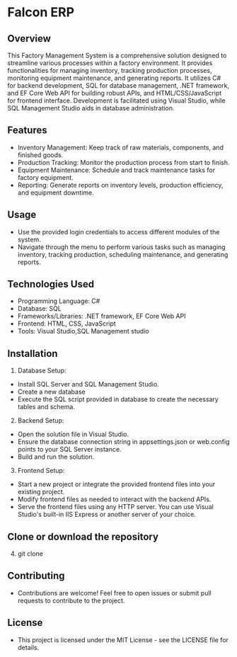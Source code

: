 # Falcon ERP

 ## Overview
This Factory Management System is a comprehensive solution designed to streamline various processes within a factory environment. It provides functionalities for managing inventory, tracking production processes, monitoring equipment maintenance, and generating reports. It utilizes C# for backend development, SQL for database management, .NET framework, and EF Core Web API for building robust APIs, and HTML/CSS/JavaScript for frontend interface. Development is facilitated using Visual Studio, while SQL Management Studio aids in database administration.

## Features
- Inventory Management: Keep track of raw materials, components, and finished goods.
- Production Tracking: Monitor the production process from start to finish.
- Equipment Maintenance: Schedule and track maintenance tasks for factory equipment.
- Reporting: Generate reports on inventory levels, production efficiency, and equipment downtime.

## Usage
- Use the provided login credentials to access different modules of the system.
- Navigate through the menu to perform various tasks such as managing inventory, tracking production, scheduling maintenance, and generating reports.

## Technologies Used
- Programming Language: C#
- Database: SQL
- Frameworks/Libraries: .NET framework, EF Core Web API
- Frontend: HTML, CSS, JavaScript
- Tools: Visual Studio,SQL Management studio

## Installation
1. Database Setup:
- Install SQL Server and SQL Management Studio.
- Create a new database
- Execute the SQL script provided in database to create the necessary tables and schema.

2. Backend Setup:
- Open the solution file in Visual Studio.
- Ensure the database connection string in appsettings.json or web.config points to your SQL Server instance.
- Build and run the solution.

3. Frontend Setup:
- Start a new project or integrate the provided frontend files into your existing project.
- Modify frontend files as needed to interact with the backend APIs.
- Serve the frontend files using any HTTP server. You can use Visual Studio's built-in IIS Express or another server of your choice.

## Clone or download the repository
4. git clone <repository-url>

## Contributing
- Contributions are welcome! Feel free to open issues or submit pull requests to contribute to the project.

## License
- This project is licensed under the MIT License - see the LICENSE file for details.
